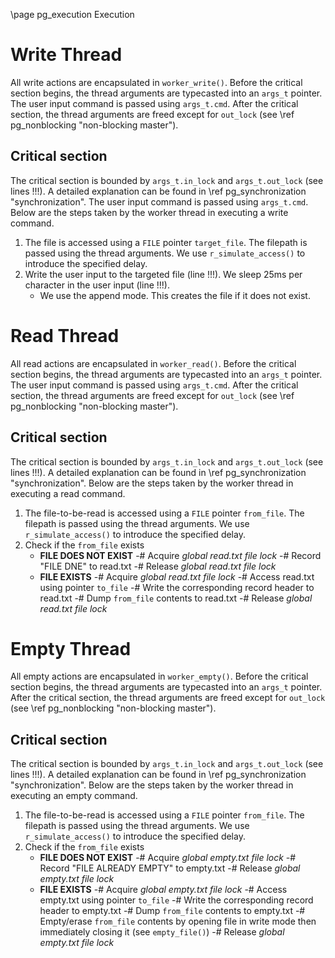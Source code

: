 \page pg_execution Execution

# Write Thread
All write actions are encapsulated in `worker_write()`. Before the critical section begins, the thread arguments are typecasted into an `args_t` pointer. The user input command is passed using `args_t.cmd`. After the critical section, the thread arguments are freed except for `out_lock` (see \ref pg_nonblocking "non-blocking master").

## Critical section
The critical section is bounded by `args_t.in_lock` and `args_t.out_lock` (see lines !!!). A detailed explanation can be found in \ref pg_synchronization "synchronization". The user input command is passed using `args_t.cmd`. Below are the steps taken by the worker thread in executing a write command.
1. The file is accessed using a `FILE` pointer `target_file`. The filepath is passed using the thread arguments. We use `r_simulate_access()` to introduce the specified delay.
2. Write the user input to the targeted file (line !!!). We sleep 25ms per character in the user input (line !!!). 
    - We use the append mode. This creates the file if it does not exist. 


# Read Thread
All read actions are encapsulated in `worker_read()`. Before the critical section begins, the thread arguments are typecasted into an `args_t` pointer. The user input command is passed using `args_t.cmd`. After the critical section, the thread arguments are freed except for `out_lock` (see \ref pg_nonblocking "non-blocking master").

## Critical section
The critical section is bounded by `args_t.in_lock` and `args_t.out_lock` (see lines !!!). A detailed explanation can be found in \ref pg_synchronization "synchronization". Below are the steps taken by the worker thread in executing a read command.
1. The file-to-be-read is accessed using a `FILE` pointer `from_file`. The filepath is passed using the thread arguments. We use `r_simulate_access()` to introduce the specified delay.
2. Check if the `from_file` exists
    - **FILE DOES NOT EXIST**
        -# Acquire *global read.txt file lock*
        -# Record "FILE DNE" to read.txt
        -# Release *global read.txt file lock*
    - **FILE EXISTS**
        -# Acquire *global read.txt file lock*
        -# Access read.txt using pointer `to_file`
        -# Write the corresponding record header to read.txt
        -# Dump `from_file` contents to read.txt
        -# Release *global read.txt file lock*

# Empty Thread
All empty actions are encapsulated in `worker_empty()`. Before the critical section begins, the thread arguments are typecasted into an `args_t` pointer. After the critical section, the thread arguments are freed except for `out_lock` (see \ref pg_nonblocking "non-blocking master").

## Critical section
The critical section is bounded by `args_t.in_lock` and `args_t.out_lock` (see lines !!!). A detailed explanation can be found in \ref pg_synchronization "synchronization". Below are the steps taken by the worker thread in executing an empty command.
1. The file-to-be-read is accessed using a `FILE` pointer `from_file`. The filepath is passed using the thread arguments. We use `r_simulate_access()` to introduce the specified delay.
2. Check if the `from_file` exists
    - **FILE DOES NOT EXIST**
        -# Acquire *global empty.txt file lock*
        -# Record "FILE ALREADY EMPTY" to empty.txt
        -# Release *global empty.txt file lock*
    - **FILE EXISTS**
        -# Acquire *global empty.txt file lock*
        -# Access empty.txt using pointer `to_file`
        -# Write the corresponding record header to empty.txt
        -# Dump `from_file` contents to empty.txt
        -# Empty/erase `from_file` contents by opening file in write mode then immediately closing it (see `empty_file()`)
        -# Release *global empty.txt file lock*
